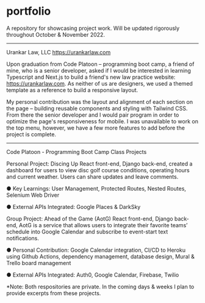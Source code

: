 # portfolio
A repository for showcasing project work. Will be updated rigorously throughout October &amp; November 2022.

---

Urankar Law, LLC
https://urankarlaw.com

Upon graduation from Code Platoon – programming boot camp, a friend of mine, who is a senior developer, asked if I would be interested in learning Typescript and Next.js to build a friend's new law practice website: https://urankarlaw.com. As neither of us are designers, we used a themed template as a reference to build a responsive layout.

My personal contribution was the layout and alignment of each section on the page – building reusable components and styling with Tailwind CSS. From there the senior developer and I would pair program in order to optimize the page's responsiveness for mobile. I was unavailable to work on the top menu, however, we have a few more features to add before the project is complete.

---

Code Platoon - Programming Boot Camp
Class Projects

Personal Project: Discing Up
React front-end, Django back-end, created a dashboard for users to view disc golf course conditions, operating hours and current weather. Users can share updates and leave comments.

● Key Learnings: User Management, Protected Routes, Nested Routes, Selenium Web Driver

● External APIs Integrated: Google Places & DarkSky

Group Project: Ahead of the Game (AotG)
React front-end, Django back-end, AotG is a service that allows users to integrate their favorite teams’ schedule into Google Calendar and subscribe to event-start text notifications.

● Personal Contribution: Google Calendar integration, CI/CD to Heroku using Github Actions, dependency management, database design, Mural & Trello board management

● External APIs Integrated: Auth0, Google Calendar, Firebase, Twilio

*Note: Both respositories are private. In the coming days & weeks I plan to provide excerpts from these projects.
